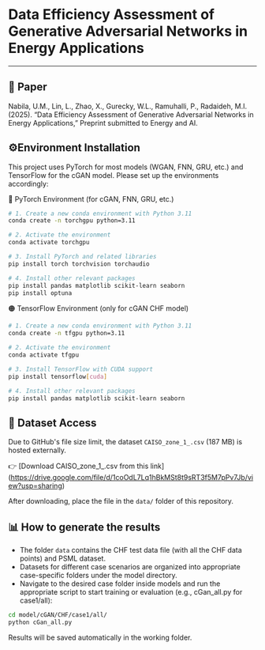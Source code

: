 # Data Efficiency Assessment of Generative Adversarial Networks in Energy Applications

---

## 📄 Paper
Nabila, U.M., Lin, L., Zhao, X., Gurecky, W.L., Ramuhalli, P., Radaideh, M.I. (2025). “Data Efficiency Assessment of Generative Adversarial Networks in Energy Applications,” Preprint submitted to Energy and AI.


## ⚙️Environment Installation

This project uses PyTorch for most models (WGAN, FNN, GRU, etc.) and TensorFlow for the cGAN model. Please set up the environments accordingly:

🔵 PyTorch Environment (for cGAN, FNN, GRU, etc.)
```bash
# 1. Create a new conda environment with Python 3.11
conda create -n torchgpu python=3.11

# 2. Activate the environment
conda activate torchgpu

# 3. Install PyTorch and related libraries
pip install torch torchvision torchaudio

# 4. Install other relevant packages
pip install pandas matplotlib scikit-learn seaborn
pip install optuna

```

🟠 TensorFlow Environment (only for cGAN CHF model)
```bash
# 1. Create a new conda environment with Python 3.11
conda create -n tfgpu python=3.11

# 2. Activate the environment
conda activate tfgpu

# 3. Install TensorFlow with CUDA support
pip install tensorflow[cuda]

# 4. Install other relevant packages
pip install pandas matplotlib scikit-learn seaborn
```

## 📂 Dataset Access

Due to GitHub's file size limit, the dataset `CAISO_zone_1_.csv` (187 MB) is hosted externally.

👉 [Download CAISO_zone_1_.csv from this link] (https://drive.google.com/file/d/1coOdL7Lq1hBkMSt8t9sRT3f5M7pPv7Jb/view?usp=sharing)

After downloading, place the file in the `data/` folder of this repository.

## 📊 How to generate the results

- The folder `data` contains the CHF test data file (with all the CHF data points) and PSML dataset.
- Datasets for different case scenarios are organized into appropriate case-specific folders under the model directory.
- Navigate to the desired case folder inside models and run the appropriate script to start training or evaluation (e.g., cGan_all.py for case1/all):
  
```bash
cd model/cGAN/CHF/case1/all/
python cGan_all.py
```

Results will be saved automatically in the working folder.

